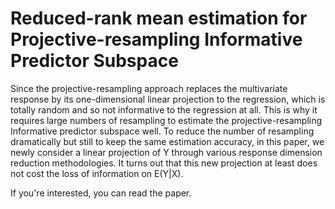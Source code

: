 # Reduced-rank mean estimation for Projective-resampling Informative Predictor Subspace
Since the projective-resampling approach replaces the multivariate response by its one-dimensional linear projection to the regression, which is totally random and so not informative to the regression at all. 
This is why it requires large numbers of resampling to estimate the projective-resampling Informative predictor subspace well.
To reduce the number of resampling dramatically but still to keep the same estimation accuracy, in this paper, we newly consider a linear projection of Y through various response dimension reduction methodologies.
It turns out that this new projection at least does not cost the loss of information on E(Y|X).

If you're interested, you can read the paper.
